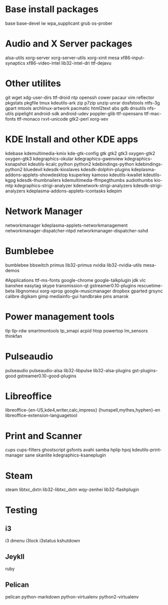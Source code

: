 # Base install packages
base base-devel iw wpa_supplicant grub os-prober

# Audio and X Server packages
alsa-utils xorg-server xorg-server-utils xorg-xinit mesa xf86-input-synaptics xf86-video-intel lib32-intel-dri ttf-dejavu 

# Other utilites
git wget xdg-user-dirs ttf-droid ntp openssh cower pacaur vim reflector pkgstats pkgfile tmux kdeutils-ark zip p7zip unzip unrar dosfstools ntfs-3g gpart mtools archlinux-artwork pacmatic html2text abs gdb dnsutils nfs-utils pipelight android-sdk android-udev poppler-glib ttf-opensans ttf-mac-fonts ttf-monaco rxvt-unicode gtk2-perl xorg-xev

# KDE Install and other KDE apps
kdebase kdemultimedia-kmix kde-gtk-config gtk gtk2 gtk3 oxygen-gtk2 oxygen-gtk3 kdegraphics-okular kdegraphics-gwenview kdegraphics-ksnapshot kdeutils-kcalc python python2 kdebindings-python kdebindings-python2 bluedevil kdesdk-kioslaves kdesdk-dolphin-plugins kdeplasma-addons-applets-showdesktop ksuperkey kamoso kdeutils-kwallet kdeutils-kgpg kdesdk-thumbnailers kdemultimedia-ffmpegthumbs audiothumbs kio-mtp kdegraphics-strigi-analyzer kdenetwork-strigi-analyzers kdesdk-strigi-analyzers kdeplasma-addons-applets-icontasks kdepim

# Network Manager
networkmanager kdeplasma-applets-networkmanagement networkmanager-dispatcher-ntpd networkmanager-dispatcher-sshd

# Bumblebee
bumblebee bbswitch primus lib32-primus nvidia lib32-nvidia-utils mesa-demos

#Applications
ttf-ms-fonts google-chrome google-talkplugin jdk vlc banshee easytag skype transmission-qt gstreamer0.10-plugins rescuetime-beta libgnomeui xorg-xprop google-musicmanager dropbox gparted grsync calibre digikam gimp mediainfo-gui handbrake pms amarok

# Power management tools
tlp tlp-rdw smartmontools tp_smapi acpid htop powertop lm_sensors thinkfan

# Pulseaudio
pulseaudio pulseaudio-alsa lib32-libpulse lib32-alsa-plugins gst-plugins-good gstreamer0.10-good-plugins

# Libreoffice
libreoffice-{en-US,kde4,writer,calc,impress} {hunspell,mythes,hyphen}-en libreoffice-extension-languagetool

# Print and Scanner
cups cups-filters ghostscript gsfonts avahi samba hplip hpoj kdeutils-print-manager sane skanlite kdegraphics-ksaneplugin

# Steam
steam libtxc_dxtn lib32-libtxc_dxtn wqy-zenhei lib32-flashplugin

# Testing

## i3
i3 dmenu i3lock i3status kshutdown

## Jeykll
ruby 

## Pelican
pelican python-markdown python-virtualenv python2-virtualenv

 
